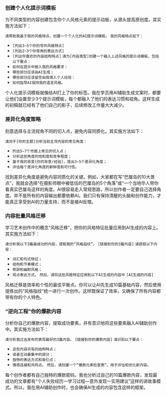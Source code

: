 
### 创建个人化提示词模板
为不同类型的内容创建包含你个人风格元素的提示动板，从源头提高原创度。其实施方法如下：

`请帮助我基于我的风格特点，创建一个个人化的AI提示词模板。`
`我的风格特点如下：`
* `[列出3~5个你的写作风格特点]`
* `[列出2~3个你常用的表达方式]`
* `[列出你喜欢的内容结构特点]`
`请为[内容类型]创建一个融入上述风格的提示词模板，包括以下要点：`
* `如何在提示中嵌入我的风格要求：`
* `哪些部分应该由AI生成；`
* `哪些部分应该留空由我填入个人经验：`
* `如何指导AI保持我的语言风格。`

个人化提示词模板就像给AI打上了你的标签。我在学员用AI辅助生成文案时，都要让他们设置至少3个提示词模板，每个都融入了他们的表达习惯和视角。这样生成的初稿就已经有了他们自己的影子，后续修改工作量大大减少。

### 差异化角度策略
刻意选择与主流视角不同的切入点，避免内容同质化。其实施方法如下：

`请对于[你的主题]分析当前主流内容的常见角度：`
* `列出5~7个市面上常见的切入点；`
* `分析这些角度的饱和度和竞争程度；`
* `基于我的背景[你的背景/经验]，提出3~5个差异化角度；`
* `评估每个差异化角度的新鲜度和可行性。`

找到差异化角度是避免内容同质化的关键。例如，大家都在写“巴厘岛的10大景点”，我就会选择“在摄影师眼中被低估的巴厘岛的5个角落”或“一个当地华人带你看真实巴厘岛这样的角度。AI很容易走入常规思路，所以创作者一定要自己选择角度。并不是所有的内容输出都要依赖AI。我们只有保持清醒的头脑和创作能力，才能真正享受到AI的力量支持，而不是被AI反噬。


### 内容批量风格迁移
学习艺术创作中的概念“风格迁移”，把你的风格特征批量应用到AI生成的内容上。其实施方法如下：

`请分析我以下3篇最成功的内容，提取我的“风格指纹”。`
`[链接到你的3篇内容]`
`请提取以下内容：`
* `词汇和句式特征；`
* `结构和节奏模式；`
* `修辞和幽默风格；`
* `观点表达方式。`
`然后，请将这些风格特征应用到以下AI生成的内容中`
`[AI生成的内容]`

风格迁移是效率和个性的最佳平衡点。你可以让AI先生成10篇基础内容，然后使用提炼出的“风格指纹”统一进行一次创作。这样既保证了效率，又确保了所有内容都带有你的个人特色。


### “逆向工程”你的爆款内容
分析你自己的爆款内容，提取成功要素，并有意识地将这些要素融入AI辅助创作中。其实施方法如下：

`请分析我过去发布的表现最好的3篇内容。`
`[链接到你的爆款内容]`
`请识别以下要点：`
* `这些内容共有的结构特点；`
* `读者互动最集中的部分；`
* `独特的表达方式和吸引点；`
* `情感连接和共鸣点。`
`然后，请创建一个“爆款元素检查表”，用于评估和优化新内容。`

每个创作者都有自己独特的爆款密码。我也分析过自己的10篇爆款内容，发现最成功的文章都有“个人失败经历一学习过程—意外发现一实用建议”这样的讲故事模式。所以，我在用AI辅助创作时，也会确保AI生成的内容包含这样的框架。

